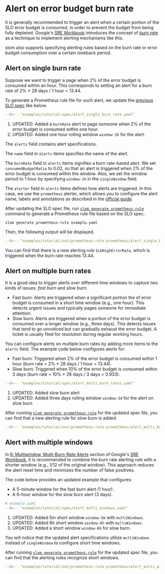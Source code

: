 # Alert on error budget burn rate

It is generally recommended to trigger an alert when a certain portion of the SLO error budget is consumed, in order to prevent the budget from being fully depleted.
Google's [SRE Workbook](https://sre.google/workbook/table-of-contents/) introduces the concept of [_burn rate_](https://sre.google/workbook/alerting-on-slos/#4-alert-on-burn-rate) as a technique to implement alerting mechanisms like this.

slom also supports specifying alerting rules based on the burn rate or error budget consumption over a certain lookback period.

## Alert on single burn rate

Suppose we want to trigger a page when 2% of the error budget is consumed within an hour.
This corresponds to setting an alert for a burn rate of 2% * 28 days / 1 hour = 13.44.

To generate a Prometheus rule file for such alert, we update the [previous SLO spec](./record-error-budget-metrics.md) like below.

```yaml title="example.yaml"
--8<-- "examples/tutorial/spec/alert_single_burn_rate.yaml"
```

1. UPDATED: Added a `burnRate` alert to page someone when 2% of the error budget is consumed within one hour.
2. UPDATED: Added one hour rolling window `window-1h` for the alert.

The `alerts` field contains alert specifications.

The `name` field in `alerts` items specifies the name of the alert.

The `burnRate` field in `alerts` items signifies a burn rate-based alert. We set `consumedBudgetRatio` to 0.02, so that an alert is triggered when 2% of the error budget is consumed within the window. Also, we set the window period to 1 hour by specifying `window-1h` in the `singleWindow` field.

The `alerter` field in `alerts` items defines how alerts are triggered. In this case, we use the `prometheus` alerter, which allows you to configure the alert name, labels and annotations as described in the [official guide](https://prometheus.io/docs/prometheus/latest/configuration/alerting_rules/).

After updating the SLO spec file, run [`slom generate prometheus-rule`](../../references/commands/generate/prometheus_rule.md) command to generate a Prometheus rule file based on the SLO spec.

```shell
slom generate prometheus-rule example.yaml
```

Then, the following output will be displayed.

```yaml
--8<-- "examples/tutorial/out/prometheus-rule-prometheus/alert_single_burn_rate.yaml"
```

You can find that there is a new alerting rule `SLOHighErrorRate`, which is triggered when the burn rate reaches 13.44.

## Alert on multiple burn rates

It is a good idea to trigger alerts over different time windows to capture two kinds of issues: _fast burn_ and _slow burn_.

- Fast burn: Alerts are triggered when a significant portion the of error budget is consumed in a short time window (e.g., one hour). This detects urgent issues and typically pages someone for immediate attention.
- Slow burn: Alerts are triggered when a portion of the error budget is consumed over a longer window (e.g., three days). This detects issues that tend to go unnoticed but can gradually exhaust the error budget. A ticket is usually filed for resolution during regular working hours.

You can configure alerts on multiple burn rates by adding more items to the `alerts` field.
The example code below configures alerts for:

- Fast burn: Triggered when 2% of the error budget is consumed within 1 hour (burn rate = 2% * 28 days / 1 hour = 13.44).
- Slow burn: Triggered when 10% of the error budget is consumed within 3 days (burn rate = 10% * 28 days / 3 days = 0.933).

```yaml title="example.yaml"
--8<-- "examples/tutorial/spec/alert_multi_burn_rates.yaml"
```

1. UPDATED: Added slow burn alert
2. UPDATED: Added three days rolling window `window-3d` for the alert on slow burn

After running [`slom generate prometheus-rule`](../../references/commands/generate/prometheus_rule.md) for the updated spec file, you can find that a new alerting rule for slow burn is added.

```yaml
--8<-- "examples/tutorial/out/prometheus-rule-prometheus/alert_multi_burn_rates.yaml"
```

## Alert with multiple windows

In [6: Multiwindow, Multi-Burn-Rate Alerts](https://sre.google/workbook/alerting-on-slos/#6-multiwindow-multi-burn-rate-alerts) section of Google's [SRE Workbook](https://sre.google/workbook/table-of-contents/), it is recommended to combine the burn rate alerting rule with a shorter window (e.g., 1/12 of the original window). This approach reduces the alert reset time and minimizes the number of false positives.

The code below provides an updated example that configures:

- A 5-minute window for the fast burn alert (1 hour).
- A 6-hour window for the slow burn alert (3 days).

```yaml
# example.yaml
--8<-- "examples/tutorial/spec/alert_multi_windows.yaml"
```

1. UPDATED: Added 5m short window `window-5m` with `multiWindows`.
2. UPDATED: Added 6h short window `window-6h` with `multiWindows`.
3. UPDATED: Added a short window `window-6h` for slow burn.

You will notice that the updated alert specifications utilize `multiWindows` instead of `singleWindow` to configure short time windows.

After running [`slom generate prometheus-rule`](../../references/commands/generate/prometheus_rule.md) for the updated spec file, you can find that the alerting rules recognize short windows.

```yaml
--8<-- "examples/tutorial/out/prometheus-rule-prometheus/alert_multi_windows.yaml"
```
